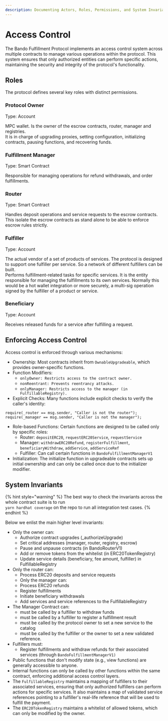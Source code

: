 ```yaml
---
description: Documenting Actors, Roles, Permissions, and System Invariants
---
```


# Access Control

The Bando Fulfillment Protocol implements an access control system across multiple contracts to manage various operations within the protocol. This system ensures that only authorized entities can perform specific actions, maintaining the security and integrity of the protocol's functionality.

## Roles

The protocol defines several key roles with distinct permissions.

### Protocol Owner

Type: Account

MPC wallet. Is the owner of the escrow contracts, router, manager and registries.\
It is in charge of upgrading proxies, setting configuration, initializing contracts, pausing functions, and recovering funds.

### Fulfillment Manager

Type: Smart Contract&#x20;

Responsible for managing operations for refund withdrawals, and order fulfillments.

### Router

Type: Smart Contract

Handles deposit operations and service requests to the escrow contracts. This isolate the escrow contracts as stand alone to be able to enforce escrow rules strictly.

### Fulfiller

Type: Account

The actual vendor of a set of products of services. The protocol is designed to support one fulfiller per service. So a network of different fulfillers can be built.\
Performs fulfillment-related tasks for specific services. It is the entity responsible for managing the fulfillments to its own services. Normally this would be a hot wallet integration or more securely, a multi-sig operation signed by the fulfiller of a product or service.

### Beneficiary

Type: Account

Receives released funds for a service after fulfilling a request.

## Enforcing Access Control

Access control is enforced through various mechanisms:

* Ownership: Most contracts inherit from `OwnableUpgradeable`, which provides owner-specific functions.
* Function Modifiers:
  * `onlyOwner: Restricts access to the contract owner.`
  * `nonReentrant: Prevents reentrancy attacks.`
  * `onlyManager: Restricts access to the manager (in FulfillableRegistry).`
* Explicit Checks: Many functions include explicit checks to verify the caller's identity:  &#x20;

```solidity
require(_router == msg.sender, "Caller is not the router");
require(_manager == msg.sender, "Caller is not the manager");
```

* Role-based Functions: Certain functions are designed to be called only by specific roles:
  * Router: `depositERC20`, `requestERC20Service`, `requestService`
  * Manager: `withdrawERC20Refund`, `registerFulfillment`, `beneficiaryWithdraw`, `addService`, `addServiceRef`
  * Fulfiller: Can call certain functions in `BandoFulfillmentManagerV1`
* Initialization: The initialize function in upgradeable contracts sets up initial ownership and can only be called once due to the initializer modifier.

## System Invariants

{% hint style="warning" %}
The best way to check the invariants across the whole contract suite is to run\
`yarn hardhat coverage` on the repo to run all integration test cases.
{% endhint %}

Below we enlist the main higher level invariants:

* Only the owner can:
  * Authorize contract upgrades (\_authorizeUpgrade)
  * Set critical addresses (manager, router, registry, escrow)
  * Pause and unpause contracts (in BandoRouterV1)
  * Add or remove tokens from the whitelist (in ERC20TokenRegistry)
  * Update service details (beneficiary, fee amount, fulfiller) in FulfillableRegistry
* Only the router can:
  * Process ERC20 deposits and service requests
  * Only the manager can:
  * Process ERC20 refunds
  * Register fulfillments
  * Initiate beneficiary withdrawals
  * Add services and service references to the FulfillableRegistry
* The Manager Contract can:
  * must be called by a fulfiller to withdraw funds
  * must be called by a fulfiller to register a fulfillment result
  * must be called by the protocol owner to set a new service to the catalog
  * must be called by the fulfiller or the owner to set a new validated reference.
* Fulfillers must:
  * Register fulfillments and withdraw refunds for their associated services (through `BandoFulfillmentManagerV1)`
* Public functions that don't modify state (e.g., view functions) are generally accessible to anyone.
* Internal functions can only be called by other functions within the same contract, enforcing additional access control layers.
* The `FulfillableRegistry` maintains a mapping of fulfillers to their associated services, ensuring that only authorized fulfillers can perform actions for specific services. It also maintains a map of validated service references pointing to a fulfiller's real-life reference that will be used to fulfill the payment.
* The `ERC20TokenRegistry` maintains a whitelist of allowed tokens, which can only be modified by the owner.
